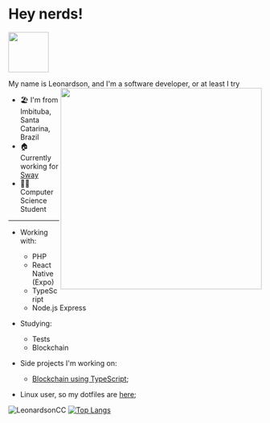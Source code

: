 # Hey nerds!

<img src="https://media3.giphy.com/media/MCRQ0Nkn4KfeQDdM7N/giphy.gif?cid=ecf05e47i7lfcidjbkny1ys9ur9tdgii4z8y71ojqbu5qhdn&rid=giphy.gif&ct=s" width="80">

My name is Leonardson, and I'm a software developer, or at least I try <img align="right" src="https://media.giphy.com/media/WUlplcMpOCEmTGBtBW/giphy.gif" width="400">

- 🏖 I'm from Imbituba, Santa Catarina, Brazil
- 🏠 Currently working for [Sway](https://sway.com.br/)
- 👩‍💻 Computer Science Student

--- 

- Working with:
    - PHP
    - React Native (Expo)
    - TypeScript
    - Node.js Express

- Studying:
    - Tests
    - Blockchain

- Side projects I'm working on:
    - [Blockchain using TypeScript](https://github.com/LeonardsonCC/blockchain-with-nodejs);

- Linux user, so my dotfiles are [here](https://github.com/LeonardsonCC/dotfiles);

![LeonardsonCC](https://github-readme-stats.vercel.app/api?username=LeonardsonCC&show_icons=true&theme=tokyonight)
[![Top Langs](https://github-readme-stats.vercel.app/api/top-langs/?username=LeonardsonCC&theme=tokyonight&layout=compact)](https://github.com/LeonardsonCC)
